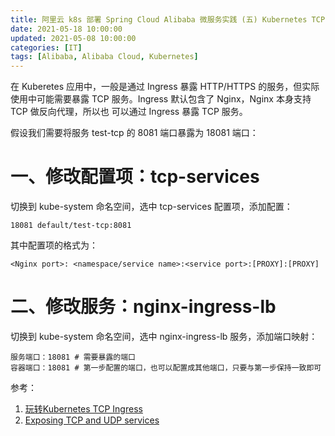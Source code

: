 ```yaml
---
title: 阿里云 k8s 部署 Spring Cloud Alibaba 微服务实践 (五) Kubernetes TCP Ingress
date: 2021-05-18 10:00:00
updated: 2021-05-08 10:00:00
categories: [IT]
tags: [Alibaba, Alibaba Cloud, Kubernetes]
---
```


在 Kuberetes 应用中，一般是通过 Ingress 暴露 HTTP/HTTPS 的服务，但实际使用中可能需要暴露 TCP 服务。Ingress 默认包含了 Nginx，Nginx 本身支持 TCP 做反向代理，所以也 可以通过 Ingress 暴露 TCP 服务。

假设我们需要将服务 test-tcp 的 8081 端口暴露为 18081 端口：

# 一、修改配置项：tcp-services

切换到 kube-system 命名空间，选中 tcp-services 配置项，添加配置：

```
18081 default/test-tcp:8081
```

其中配置项的格式为：

```
<Nginx port>: <namespace/service name>:<service port>:[PROXY]:[PROXY]
```

# 二、修改服务：nginx-ingress-lb

切换到 kube-system 命名空间，选中 nginx-ingress-lb 服务，添加端口映射：

```
服务端口：18081 # 需要暴露的端口
容器端口：18081 # 第一步配置的端口，也可以配置成其他端口，只要与第一步保持一致即可
```

参考：

1. [玩转Kubernetes TCP Ingress](https://developer.aliyun.com/article/603225)
1. [Exposing TCP and UDP services](https://kubernetes.github.io/ingress-nginx/user-guide/exposing-tcp-udp-services)